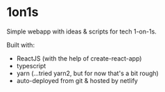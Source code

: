 # 1on1s
Simple webapp with ideas &amp; scripts for tech 1-on-1s.

Built with:
* ReactJS (with the help of create-react-app)
* typescript
* yarn (...tried yarn2, but for now that's a bit rough)
* auto-deployed from git & hosted by netlify